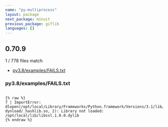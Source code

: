 ```yaml
---
name: "py-multiprocess"
layout: package
next_package: minuit
previous_package: giflib
languages: []
---
```

## 0.70.9
1 / 778 files match

 - [py3.8/examples/FAILS.txt](#py38examplesfailstxt)

### py3.8/examples/FAILS.txt

```

{% raw %}
7 | ImportError: dlopen(/opt/local/Library/Frameworks/Python.framework/Versions/3.1/lib/python3.1/lib-dynload/_hashlib.so, 2): Library not loaded: /opt/local/lib/libssl.1.0.0.dylib
{% endraw %}

```